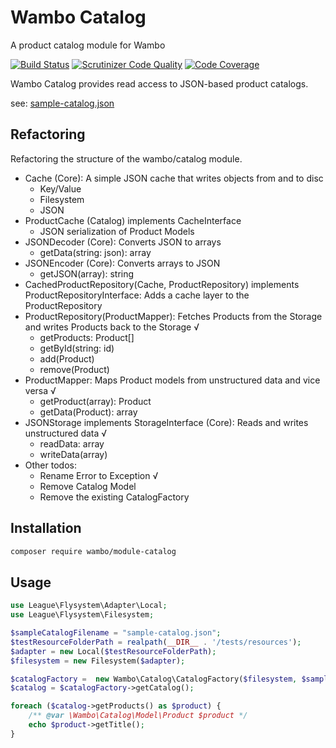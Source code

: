 # Wambo Catalog

A product catalog module for Wambo

[![Build Status](https://scrutinizer-ci.com/g/wambo-co/module-catalog/badges/build.png?b=develop)](https://scrutinizer-ci.com/g/wambo-co/module-catalog/build-status/develop) [![Scrutinizer Code Quality](https://scrutinizer-ci.com/g/wambo-co/module-catalog/badges/quality-score.png?b=develop)](https://scrutinizer-ci.com/g/wambo-co/module-catalog/?branch=develop) [![Code Coverage](https://scrutinizer-ci.com/g/wambo-co/module-catalog/badges/coverage.png?b=develop)](https://scrutinizer-ci.com/g/wambo-co/module-catalog/?branch=develop)

Wambo Catalog provides read access to JSON-based product catalogs.

see: [sample-catalog.json](tests/resources/sample-catalog.json)

## Refactoring

Refactoring the structure of the wambo/catalog module.

- Cache (Core): A simple JSON cache that writes objects from and to disc
    - Key/Value
    - Filesystem
    - JSON
- ProductCache (Catalog) implements CacheInterface
    - JSON serialization of Product Models
- JSONDecoder (Core): Converts JSON to arrays
    - getData(string: json): array
- JSONEncoder (Core): Converts arrays to JSON
    - getJSON(array): string
- CachedProductRepository(Cache, ProductRepository) implements ProductRepositoryInterface: Adds a cache layer to the ProductRepository
- ProductRepository(ProductMapper): Fetches Products from the Storage and writes Products back to the Storage √
    - getProducts: Product[]
    - getById(string: id)
    - add(Product)
    - remove(Product)
- ProductMapper: Maps Product models from unstructured data and vice versa √
     - getProduct(array): Product
     - getData(Product): array
- JSONStorage implements StorageInterface (Core): Reads and writes unstructured data √
    - readData: array
    - writeData(array)
- Other todos:
    - Rename Error to Exception √
    - Remove Catalog Model
    - Remove the existing CatalogFactory

## Installation

```bash
composer require wambo/module-catalog
```

## Usage

```php
use League\Flysystem\Adapter\Local;
use League\Flysystem\Filesystem;

$sampleCatalogFilename = "sample-catalog.json";
$testResourceFolderPath = realpath(__DIR__ . '/tests/resources');
$adapter = new Local($testResourceFolderPath);
$filesystem = new Filesystem($adapter);

$catalogFactory =  new Wambo\Catalog\CatalogFactory($filesystem, $sampleCatalogFilename);
$catalog = $catalogFactory->getCatalog();

foreach ($catalog->getProducts() as $product) {
    /** @var \Wambo\Catalog\Model\Product $product */
    echo $product->getTitle();
}
```